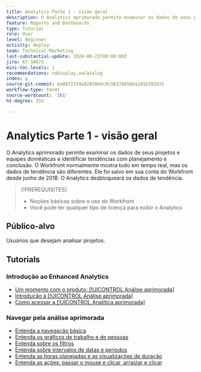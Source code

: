 ```yaml
---
title: Analytics Parte 1 - visão geral
description: O Analytics aprimorado permite examinar os dados de seus projetos e equipes domésticas e identificar tendências com planejamento e conclusão.
feature: Reports and Dashboards
type: Tutorial
role: User
level: Beginner
activity: deploy
team: Technical Marketing
last-substantial-update: 2024-08-23T00:00:00Z
jira: KT-10672
mini-toc-levels: 1
recommendations: noDisplay,noCatalog
index: y
source-git-commit: ea8872374e82030b8c0c5837685b6a1d1b392935
workflow-type: tm+mt
source-wordcount: '161'
ht-degree: 31%

---
```



# Analytics Parte 1 - visão geral

O Analytics aprimorado permite examinar os dados de seus projetos e equipes domésticas e identificar tendências com planejamento e conclusão. O Workfront normalmente mostra tudo em tempo real, mas os dados de tendência são diferentes. Ele foi salvo em sua conta do Workfront desde junho de 2018. O Analytics desbloqueará os dados de tendência.

>[!PREREQUISITES]
>
>* Noções básicas sobre o uso do Workfront
>* Você pode ter qualquer tipo de licença para exibir o Analytics


## Público-alvo

Usuários que desejam analisar projetos.


## Tutorials

### Introdução ao Enhanced Analytics

* [Um momento com o produto: [!UICONTROL Análise aprimorada]](/help/reporting/enhanced-analytics/1-intro-to-workfront-analytics.md)
* [Introdução à [!UICONTROL Análise aprimorada]](/help/reporting/enhanced-analytics/2-getting-started-with-enhanced-analytics.md)
* [Como acessar a [!UICONTROL Analítica aprimorada]](/help/reporting/enhanced-analytics/3-adding-analytics-to-layout-templates.md)


### Navegar pela análise aprimorada

* [Entenda a navegação básica](/help/reporting/enhanced-analytics/4-basic-navigation.md)
* [Entenda os gráficos de trabalho e de pessoas](/help/reporting/enhanced-analytics/5-work-and-people-charts.md)
* [Entenda sobre os filtros](/help/reporting/enhanced-analytics/6-filters-overview.md)
* [Entenda sobre intervalos de datas e períodos](/help/reporting/enhanced-analytics/7-date-ranges-vs-timeframes.md)
* [Entenda as horas planejadas e as visualizações de duração](/help/reporting/enhanced-analytics/8-planned-hours-and-duration-views.md)
* [Entenda as ações: passar o mouse e clicar, arrastar e clicar](/help/reporting/enhanced-analytics/9-actions-hover-click-and-drag-and-click-in.md)

